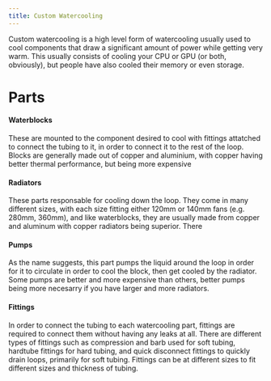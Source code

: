 ```yaml
---
title: Custom Watercooling
---
```


Custom watercooling is a high level form of watercooling usually used to cool components that draw a significant amount of power while getting very warm. This usually consists of cooling your CPU or GPU (or both, obviously), but people have also cooled their memory or even storage. 

# Parts

#### Waterblocks

These are mounted to the component desired to cool with fittings attatched to connect the tubing to it, in order to connect it to the rest of the loop. Blocks are generally made out of copper and aluminium, with copper having better thermal performance, but being more expensive

#### Radiators

These parts responsable for cooling down the loop. They come in many different sizes, with each size fitting either 120mm or 140mm fans (e.g. 280mm, 360mm), and like waterblocks, they are usually made from copper and aluminum with copper radiators being superior. There

#### Pumps

As the name suggests, this part pumps the liquid around the loop in order for it to circulate in order to cool the block, then get cooled by the radiator. Some pumps are better and more expensive than others, better pumps being more necesarry if you have larger and more radiators.

#### Fittings

In order to connect the tubing to each watercooling part, fittings are required to connect them without having any leaks at all. There are different types of fittings such as compression and barb used for soft tubing, hardtube fittings for hard tubing, and quick disconnect fittings to quickly drain loops, primarily for soft tubing. Fittings can be at different sizes to fit different sizes and thickness of tubing.

